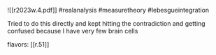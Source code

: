 ![[r2023w.4.pdf]] #realanalysis #measuretheory #lebesgueintegration 

Tried to do this directly and kept hitting the contradiction and getting confused because I have very few brain cells

flavors: [[r.51]]